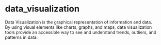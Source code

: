 # data_visualization
Data Visualization is the graphical representation of information and data. By using visual elements like charts, graphs, and maps, data visualization tools provide an accessible way to see and understand trends, outliers, and patterns in data.
